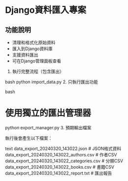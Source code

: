 # Django資料匯入專案

## 功能說明
- 清理和格式化原始資料
- 匯入到Django資料庫
- 支援資料匯出
- 可在Django管理面板查看

1. 執行完整流程（包含匯出）

bash
python import_data.py
2. 只執行匯出功能

bash
# 使用獨立的匯出管理器
python export_manager.py
3. 預期輸出檔案

執行後會產生以下檔案：

text
data_export_20240320_143022.json          # JSON格式資料
data_export_20240320_143022_authors.csv   # 作者CSV
data_export_20240320_143022_categories.csv # 分類CSV  
data_export_20240320_143022_books.csv     # 書籍CSV
data_export_20240320_143022_report.txt    # 匯出報告

